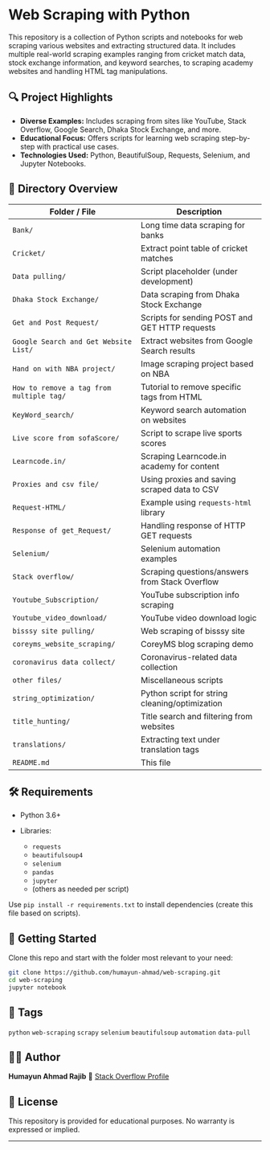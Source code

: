 # Web Scraping with Python

This repository is a collection of Python scripts and notebooks for web scraping various websites and extracting structured data. It includes multiple real-world scraping examples ranging from cricket match data, stock exchange information, and keyword searches, to scraping academy websites and handling HTML tag manipulations.

## 🔍 Project Highlights

* **Diverse Examples:** Includes scraping from sites like YouTube, Stack Overflow, Google Search, Dhaka Stock Exchange, and more.
* **Educational Focus:** Offers scripts for learning web scraping step-by-step with practical use cases.
* **Technologies Used:** Python, BeautifulSoup, Requests, Selenium, and Jupyter Notebooks.

## 📁 Directory Overview

| Folder / File                            | Description                                    |
| ---------------------------------------- | ---------------------------------------------- |
| `Bank/`                                  | Long time data scraping for banks              |
| `Cricket/`                               | Extract point table of cricket matches         |
| `Data pulling/`                          | Script placeholder (under development)         |
| `Dhaka Stock Exchange/`                  | Data scraping from Dhaka Stock Exchange        |
| `Get and Post Request/`                  | Scripts for sending POST and GET HTTP requests |
| `Google Search and Get Website List/`    | Extract websites from Google Search results    |
| `Hand on with NBA project/`              | Image scraping project based on NBA            |
| `How to remove a tag from multiple tag/` | Tutorial to remove specific tags from HTML     |
| `KeyWord_search/`                        | Keyword search automation on websites          |
| `Live score from sofaScore/`             | Script to scrape live sports scores            |
| `Learncode.in/`                          | Scraping Learncode.in academy for content      |
| `Proxies and csv file/`                  | Using proxies and saving scraped data to CSV   |
| `Request-HTML/`                          | Example using `requests-html` library          |
| `Response of get_Request/`               | Handling response of HTTP GET requests         |
| `Selenium/`                              | Selenium automation examples                   |
| `Stack overflow/`                        | Scraping questions/answers from Stack Overflow |
| `Youtube_Subscription/`                  | YouTube subscription info scraping             |
| `Youtube_video_download/`                | YouTube video download logic                   |
| `bisssy site pulling/`                   | Web scraping of bisssy site                    |
| `coreyms_website_scraping/`              | CoreyMS blog scraping demo                     |
| `coronavirus data collect/`              | Coronavirus-related data collection            |
| `other files/`                           | Miscellaneous scripts                          |
| `string_optimization/`                   | Python script for string cleaning/optimization |
| `title_hunting/`                         | Title search and filtering from websites       |
| `translations/`                          | Extracting text under translation tags         |
| `README.md`                              | This file                                      |

## 🛠 Requirements

* Python 3.6+
* Libraries:

  * `requests`
  * `beautifulsoup4`
  * `selenium`
  * `pandas`
  * `jupyter`
  * (others as needed per script)

Use `pip install -r requirements.txt` to install dependencies (create this file based on scripts).

## 🚀 Getting Started

Clone this repo and start with the folder most relevant to your need:

```bash
git clone https://github.com/humayun-ahmad/web-scraping.git
cd web-scraping
jupyter notebook
```

## 📌 Tags

`python` `web-scraping` `scrapy` `selenium` `beautifulsoup` `automation` `data-pull`

## 🙋‍♂️ Author

**Humayun Ahmad Rajib**
🔗 [Stack Overflow Profile](https://stackoverflow.com/users/9501508/humayun-ahmad-rajib)

## 📜 License

This repository is provided for educational purposes. No warranty is expressed or implied.

---
